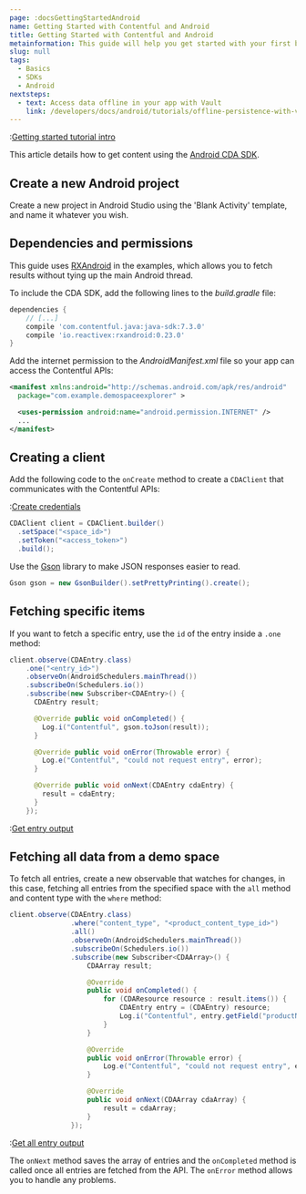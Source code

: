 ```yaml
---
page: :docsGettingStartedAndroid
name: Getting Started with Contentful and Android
title: Getting Started with Contentful and Android
metainformation: This guide will help you get started with your first basic hello world style Android app using Contentful with a demo space.
slug: null
tags:
  - Basics
  - SDKs
  - Android
nextsteps:
  - text: Access data offline in your app with Vault
    link: /developers/docs/android/tutorials/offline-persistence-with-vault/
---
```


:[Getting started tutorial intro](../../_partials/getting-started-intro.md)

This article details how to get content using the [Android CDA SDK](https://github.com/contentful/contentful.java).

## Create a new Android project

Create a new project in Android Studio using the 'Blank Activity' template, and name it whatever you wish.

## Dependencies and permissions

This guide uses [RXAndroid](https://github.com/ReactiveX/RxAndroid) in the examples, which allows you to fetch results without tying up the main Android thread.

To include the CDA SDK, add the following lines to the _build.gradle_ file:

```gradle
dependencies {
    // [...]
    compile 'com.contentful.java:java-sdk:7.3.0'
    compile 'io.reactivex:rxandroid:0.23.0'
}
```

Add the internet permission to the _AndroidManifest.xml_ file so your app can access the Contentful APIs:

```xml
<manifest xmlns:android="http://schemas.android.com/apk/res/android"
  package="com.example.demospaceexplorer" >

  <uses-permission android:name="android.permission.INTERNET" />
  ...
</manifest>
```

## Creating a client

Add the following code to the `onCreate` method to create a `CDAClient` that communicates with the Contentful APIs:

:[Create credentials](../../_partials/credentials.md)

```java
CDAClient client = CDAClient.builder()
  .setSpace("<space_id>")
  .setToken("<access_token>")
  .build();
```

Use the [Gson](https://github.com/google/gson) library to make JSON responses easier to read.

```java
Gson gson = new GsonBuilder().setPrettyPrinting().create();
```

## Fetching specific items

If you want to fetch a specific entry, use the `id` of the entry inside a `.one` method:

```java
client.observe(CDAEntry.class)
    .one("<entry_id>")
    .observeOn(AndroidSchedulers.mainThread())
    .subscribeOn(Schedulers.io())
    .subscribe(new Subscriber<CDAEntry>() {
      CDAEntry result;

      @Override public void onCompleted() {
        Log.i("Contentful", gson.toJson(result));
      }

      @Override public void onError(Throwable error) {
        Log.e("Contentful", "could not request entry", error);
      }

      @Override public void onNext(CDAEntry cdaEntry) {
        result = cdaEntry;
      }
    });
```

:[Get entry output](../../_partials/get-entry-output-android.md)

## Fetching all data from a demo space

To fetch all entries, create a new observable that watches for changes, in this case, fetching all entries from the specified space with the `all` method and content type with the `where` method:

```java
client.observe(CDAEntry.class)
               .where("content_type", "<product_content_type_id>")
               .all()
               .observeOn(AndroidSchedulers.mainThread())
               .subscribeOn(Schedulers.io())
               .subscribe(new Subscriber<CDAArray>() {
                   CDAArray result;

                   @Override
                   public void onCompleted() {
                       for (CDAResource resource : result.items()) {
                           CDAEntry entry = (CDAEntry) resource;
                           Log.i("Contentful", entry.getField("productName").toString());
                       }
                   }

                   @Override
                   public void onError(Throwable error) {
                       Log.e("Contentful", "could not request entry", error);
                   }

                   @Override
                   public void onNext(CDAArray cdaArray) {
                       result = cdaArray;
                   }
               });
```

:[Get all entry output](../../_partials/get-all-entry-output-android.md)

The `onNext` method saves the array of entries and the `onCompleted` method is called once all entries are fetched from the API. The `onError` method allows you to handle any problems.

[1]: https://github.com/contentful/contentful.java

[4]: /developers/docs/android/tutorials/getting-started-with-contentful-and-android/
